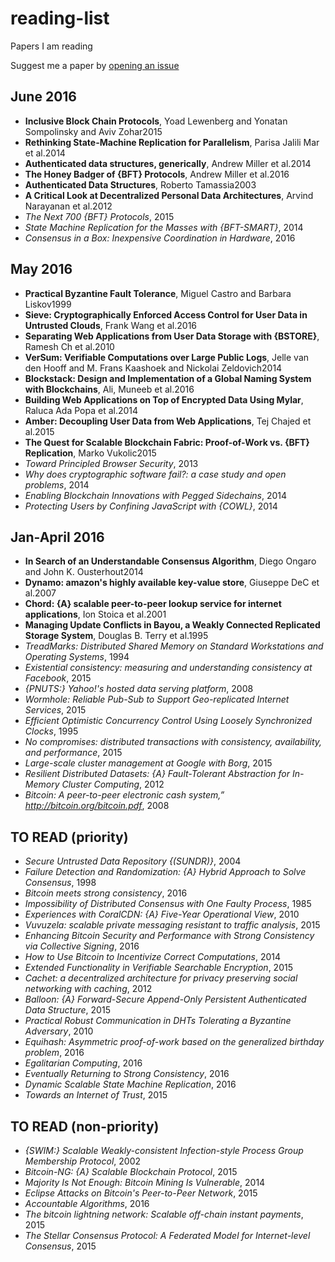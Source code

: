 # reading-list
Papers I am reading

Suggest me a paper by [opening an issue](https://github.com/nicola/reading-list/issues/new)


## June 2016 

-  **Inclusive Block Chain Protocols**, Yoad  Lewenberg and               Yonatan Sompolinsky and
               Aviv Zohar2015
-  **Rethinking State-Machine Replication for Parallelism**, Parisa Jalili Mar et al.2014
-  **Authenticated data structures, generically**, Andrew Miller  et al.2014
-  **The Honey Badger of {BFT} Protocols**, Andrew Miller  et al.2016
-  **Authenticated Data Structures**, Roberto  Tamassia2003
-  **A Critical Look at Decentralized Personal Data Architectures**, Arvind Narayanan  et al.2012
-  *The Next 700 {BFT} Protocols*, 2015
-  *State Machine Replication for the Masses with {BFT-SMART}*, 2014
-  *Consensus in a Box: Inexpensive Coordination in Hardware*, 2016

## May 2016 

-  **Practical Byzantine Fault Tolerance**, Miguel  Castro and               Barbara Liskov1999
-  **Sieve: Cryptographically Enforced Access Control for User Data in Untrusted Clouds**, Frank Wang  et al.2016
-  **Separating Web Applications from User Data Storage with {BSTORE}**, Ramesh Ch et al.2010
-  **VerSum: Verifiable Computations over Large Public Logs**, Jelle  van den Hooff and               M. Frans Kaashoek and
               Nickolai Zeldovich2014
-  **Blockstack: Design and Implementation of a Global Naming System with Blockchains**, Ali, Muneeb  et al.2016
-  **Building Web Applications on Top of Encrypted Data Using Mylar**, Raluca Ada Popa  et al.2014
-  **Amber: Decoupling User Data from Web Applications**, Tej Chajed  et al.2015
-  **The Quest for Scalable Blockchain Fabric: Proof-of-Work vs. {BFT}
               Replication**, Marko  Vukolic2015
-  *Toward Principled Browser Security*, 2013
-  *Why does cryptographic software fail?: a case study and open problems*, 2014
-  *Enabling Blockchain Innovations with Pegged Sidechains*, 2014
-  *Protecting Users by Confining JavaScript with {COWL}*, 2014

## Jan-April 2016 

-  **In Search of an Understandable Consensus Algorithm**, Diego  Ongaro and               John K. Ousterhout2014
-  **Dynamo: amazon's highly available key-value store**, Giuseppe DeC et al.2007
-  **Chord: {A} scalable peer-to-peer lookup service for internet applications**, Ion Stoica  et al.2001
-  **Managing Update Conflicts in Bayou, a Weakly Connected Replicated
               Storage System**, Douglas B. Terry  et al.1995
-  *TreadMarks: Distributed Shared Memory on Standard Workstations and
               Operating Systems*, 1994
-  *Existential consistency: measuring and understanding consistency at
               Facebook*, 2015
-  *{PNUTS:} Yahoo!'s hosted data serving platform*, 2008
-  *Wormhole: Reliable Pub-Sub to Support Geo-replicated Internet Services*, 2015
-  *Efficient Optimistic Concurrency Control Using Loosely Synchronized
               Clocks*, 1995
-  *No compromises: distributed transactions with consistency, availability,
               and performance*, 2015
-  *Large-scale cluster management at Google with Borg*, 2015
-  *Resilient Distributed Datasets: {A} Fault-Tolerant Abstraction for
               In-Memory Cluster Computing*, 2012
-  *Bitcoin: A peer-to-peer electronic cash system,” http://bitcoin.org/bitcoin.pdf*, 2008

## TO READ (priority) 

-  *Secure Untrusted Data Repository {(SUNDR)}*, 2004
-  *Failure Detection and Randomization: {A} Hybrid Approach to Solve
               Consensus*, 1998
-  *Bitcoin meets strong consistency*, 2016
-  *Impossibility of Distributed Consensus with One Faulty Process*, 1985
-  *Experiences with CoralCDN: {A} Five-Year Operational View*, 2010
-  *Vuvuzela: scalable private messaging resistant to traffic analysis*, 2015
-  *Enhancing Bitcoin Security and Performance with Strong Consistency
               via Collective Signing*, 2016
-  *How to Use Bitcoin to Incentivize Correct Computations*, 2014
-  *Extended Functionality in Verifiable Searchable Encryption*, 2015
-  *Cachet: a decentralized architecture for privacy preserving social
               networking with caching*, 2012
-  *Balloon: {A} Forward-Secure Append-Only Persistent Authenticated Data
               Structure*, 2015
-  *Practical Robust Communication in DHTs Tolerating a Byzantine Adversary*, 2010
-  *Equihash: Asymmetric proof-of-work based on the generalized birthday problem*, 2016
-  *Egalitarian Computing*, 2016
-  *Eventually Returning to Strong Consistency*, 2016
-  *Dynamic Scalable State Machine Replication*, 2016
-  *Towards an Internet of Trust*, 2015

## TO READ (non-priority) 

-  *{SWIM:} Scalable Weakly-consistent Infection-style Process Group Membership
               Protocol*, 2002
-  *Bitcoin-NG: {A} Scalable Blockchain Protocol*, 2015
-  *Majority Is Not Enough: Bitcoin Mining Is Vulnerable*, 2014
-  *Eclipse Attacks on Bitcoin's Peer-to-Peer Network*, 2015
-  *Accountable Algorithms*, 2016
-  *The bitcoin lightning network: Scalable off-chain instant payments*, 2015
-  *The Stellar Consensus Protocol: A Federated Model for Internet-level Consensus*, 2015
